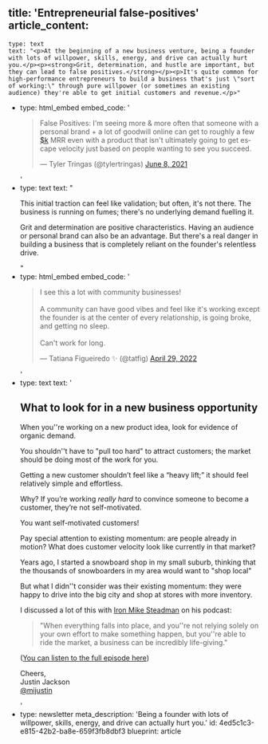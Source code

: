title: 'Entrepreneurial false-positives'
article_content:
  -
    type: text
    text: "<p>At the beginning of a new business venture, being a founder with lots of willpower, skills, energy, and drive can actually hurt you.</p><p><strong>Grit, determination, and hustle are important, but they can lead to false positives.</strong></p><p>It's quite common for high-performance entrepreneurs to build a business that's just \"sort of working:\" through pure willpower (or sometimes an existing audience) they're able to get initial customers and revenue.</p>"
  -
    type: html_embed
    embed_code: '<blockquote class="twitter-tweet tw-align-center"><p lang="en" dir="ltr">False Positives: I&#39;m seeing more &amp; more often that someone with a personal brand + a lot of goodwill online can get to roughly a few <a href="https://twitter.com/search?q=%24k&amp;src=ctag&amp;ref_src=twsrc%5Etfw">$k</a> MRR even with a product that isn&#39;t ultimately going to get escape velocity just based on people wanting to see you succeed.</p>&mdash; Tyler Tringas (@tylertringas) <a href="https://twitter.com/tylertringas/status/1402276241655439379?ref_src=twsrc%5Etfw">June 8, 2021</a></blockquote> <script async src="https://platform.twitter.com/widgets.js" charset="utf-8"></script>'
  -
    type: text
    text: "<p>This initial traction can feel like validation; but often, it's not there. The business is running on fumes; there's no underlying demand fuelling it.</p><p>Grit and determination are positive characteristics. Having an audience or personal brand can also be an advantage. But there's a real danger in building a business that is completely reliant on the founder's relentless drive.</p>"
  -
    type: html_embed
    embed_code: '<blockquote class="twitter-tweet tw-align-center" data-conversation="none"><p lang="en" dir="ltr">I see this a lot with community businesses!<br><br>A community can have good vibes and feel like it&#39;s working except the founder is at the center of every relationship, is going broke, and getting no sleep. <br><br>Can&#39;t work for long.</p>&mdash; Tatiana Figueiredo ✨ (@tatfig) <a href="https://twitter.com/tatfig/status/1520101242525130753?ref_src=twsrc%5Etfw">April 29, 2022</a></blockquote> <script async src="https://platform.twitter.com/widgets.js" charset="utf-8"></script>'
  -
    type: text
    text: '<h2>What to look for in a new business opportunity </h2><p>When you''re working on a new product idea, look for evidence of organic demand.</p><p>You shouldn''t have to "pull too hard" to attract customers; the market should be doing most of the work for you.</p><p>Getting a new customer shouldn’t feel like a “heavy lift;” it should feel relatively simple and effortless.</p><p>Why? If you’re working <em>really hard</em> to convince someone to become a customer, they’re not self-motivated.</p><p>You want self-motivated customers!</p><p>Pay special attention to existing momentum: are people already in motion? What does customer velocity look like currently in that market?</p><p>Years ago, I started a snowboard shop in my small suburb, thinking that the thousands of snowboarders in my area would want to "shop local"</p><p>But what I didn''t consider was their existing momentum: they were happy to drive into the big city and shop at stores with more inventory.</p><p>I discussed a lot of this with <a href="https://twitter.com/IronMikeBVE">Iron Mike Steadman</a> on his podcast: </p><blockquote><p>"When everything falls into place, and you''re not relying solely on your own effort to make something happen, but you''re able to ride the market, a business can be incredibly life-giving."</p></blockquote><p>(<a href="https://share.transistor.fm/s/4b141369">You can listen to the full episode here</a>)</p><p>Cheers,<br>Justin Jackson<br><a href="https://twitter.com/mijustin">@mijustin</a></p>'
  -
    type: newsletter
meta_description: 'Being a founder with lots of willpower, skills, energy, and drive can actually hurt you.'
id: 4ed5c1c3-e815-42b2-ba8e-659f3fb8dbf3
blueprint: article

